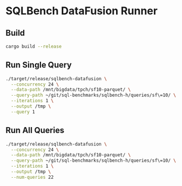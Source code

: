 # SQLBench DataFusion Runner

## Build

```bash
cargo build --release
```

## Run Single Query

```bash
./target/release/sqlbench-datafusion \
  --concurrency 24 \
  --data-path /mnt/bigdata/tpch/sf10-parquet/ \
  --query-path ~/git/sql-benchmarks/sqlbench-h/queries/sf\=10/ \
  --iterations 1 \
  --output /tmp \
  --query 1
```

## Run All Queries

```bash
./target/release/sqlbench-datafusion \
  --concurrency 24 \
  --data-path /mnt/bigdata/tpch/sf10-parquet/ \
  --query-path ~/git/sql-benchmarks/sqlbench-h/queries/sf\=10/ \
  --iterations 1 \
  --output /tmp \
  --num-queries 22
```